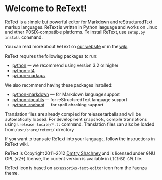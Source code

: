 Welcome to ReText!
==================

ReText is a simple but powerful editor for Markdown and reStructuredText markup
languages. ReText is written in Python language and works on Linux and other
POSIX-compatible platforms. To install ReText, use `setup.py install` command.

You can read more about ReText on [our website](http://retext.sourceforge.net/)
or in the [wiki](http://sourceforge.net/p/retext/wiki/).

ReText requires the following packages to run:

* [python](http://python.org/) — we recommend using version 3.2 or higher
* [python-qt4](http://www.riverbankcomputing.co.uk/software/pyqt/intro)
* [python-markups](http://pypi.python.org/pypi/Markups)

We also recommend having these packages installed:

* [python-markdown](http://packages.python.org/Markdown/) — for Markdown
  language support
* [python-docutils](http://docutils.sourceforge.net/) — for reStructuredText
  language support
* [python-enchant](http://pypi.python.org/pypi/pyenchant) — for spell checking
  support

Translation files are already compiled for release tarballs and will be
automatically loaded. For development snapshots, compile translations using
`lrelease locale/*.ts` command. Translation files can also be loaded from
`/usr/share/retext/` directory.

If you want to translate ReText into your language, follow the instructions in
ReText wiki.

ReText is Copyright 2011–2012 [Dmitry Shachnev](https://launchpad.net/~mitya57)
and is licensed under GNU GPL (v2+) license, the current version is available in
`LICENSE_GPL` file.

ReText icon is based on `accessories-text-editor` icon from the Faenza theme.
